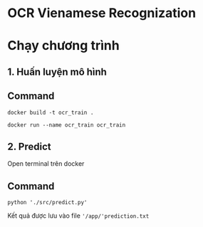 # OCR Vienamese Recognization

# Chạy chương trình

## 1. Huấn luyện mô hình

Command
---
```
docker build -t ocr_train . 

docker run --name ocr_train ocr_train
```


## 2. Predict 

Open terminal trên docker

Command
---
```
python './src/predict.py'
```
Kết quả được lưu vào file `'/app/'prediction.txt`